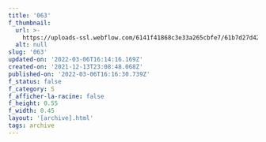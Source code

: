 ```yaml
---
title: '063'
f_thumbnail:
  url: >-
    https://uploads-ssl.webflow.com/6141f41868c3e33a265cbfe7/61b7d27d42ea4b6ce38207ea_063.jpg
  alt: null
slug: '063'
updated-on: '2022-03-06T16:14:16.169Z'
created-on: '2021-12-13T23:08:48.068Z'
published-on: '2022-03-06T16:16:30.739Z'
f_status: false
f_category: S
f_afficher-la-racine: false
f_height: 0.55
f_width: 0.45
layout: '[archive].html'
tags: archive
---
```



